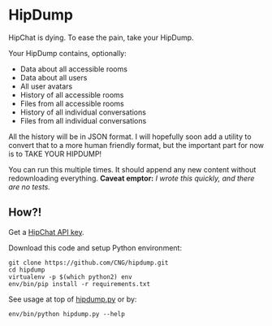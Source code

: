 # HipDump

HipChat is dying. To ease the pain, take your HipDump.

Your HipDump contains, optionally:

* Data about all accessible rooms
* Data about all users
* All user avatars
* History of all accessible rooms
* Files from all accessible rooms
* History of all individual conversations
* Files from all individual conversations

All the history will be in JSON format. I will hopefully soon add a utility to
convert that to a more human friendly format, but the important part for now is
to TAKE YOUR HIPDUMP!

You can run this multiple times. It should append any new content without
redownloading everything. **Caveat emptor:** *I wrote this quickly, and there
are no tests.*

## How?!

Get a [HipChat API key](https://www.hipchat.com/account/api).

Download this code and setup Python environment:

    git clone https://github.com/CNG/hipdump.git
    cd hipdump
    virtualenv -p $(which python2) env
    env/bin/pip install -r requirements.txt

See usage at top of [hipdump.py](hipdump.py) or by:

    env/bin/python hipdump.py --help


